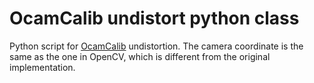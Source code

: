 # OcamCalib undistort python class
Python script for [OcamCalib](https://sites.google.com/site/scarabotix/ocamcalib-toolbox) undistortion.
The camera coordinate is the same as the one in OpenCV, which is different from the original implementation.

